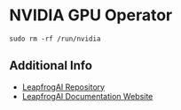 # NVIDIA GPU Operator

`sudo rm -rf /run/nvidia`

## Additional Info

- [LeapfrogAI Repository](https://github.com/NVIDIA/gpu-operator)
- [LeapfrogAI Documentation Website](https://docs.nvidia.com/datacenter/cloud-native/gpu-operator/overview.html)
